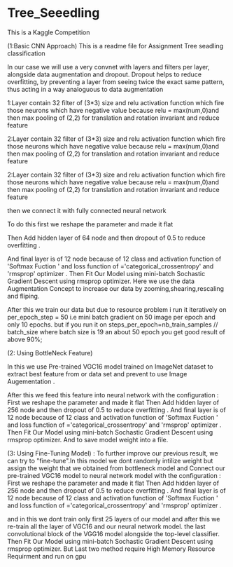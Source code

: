 # Tree_Seeedling

This is a Kaggle Competition 

(1:Basic CNN Approach)
This is a readme file for Assignment Tree seadling classification

In our case we will use a very  convnet with  layers and  filters per layer, alongside data augmentation and dropout. 
Dropout helps to reduce overfitting, by preventing a layer from seeing twice the exact same pattern, thus acting in
a way analoguous to data augmentation

1:Layer contain 32 filter of (3*3) size and relu activation function which fire those neurons which have negative value because 
relu = max(num,0)and then max pooling of (2,2) for translation and rotation invariant and reduce feature

2:Layer contain 32 filter of (3*3) size and relu activation function which fire those neurons which have negative value because 
relu = max(num,0)and then max pooling of (2,2) for translation and rotation invariant and reduce feature

2:Layer contain 32 filter of (3*3) size and relu activation function which fire those neurons which have negative value because 
relu = max(num,0)and then max pooling of (2,2) for translation and rotation invariant and reduce feature

then we connect it with fully connected neural network 

To do this first we reshape the parameter and made it flat 

Then Add hidden layer of 64 node and then dropout of 0.5 to reduce overfitting .

And final layer is of 12 node because of 12 class and activation function of 'Softmax Fuction ' and loss function of ='categorical_crossentropy' and 'rmsprop' optimizer .
Then Fit Our Model using mini-batch Sochastic Gradient Descent using rmsprop optimizer.
Here we use the data Augmentation Concept to increase our data by zooming,shearing,rescaling and fliping.

After this we train our data but due to resource problem i run it iteratively on per_epoch_step = 50 i.e mini batch gradient on 50 image per epoch and only 10 epochs. but if you run it on steps_per_epoch=nb_train_samples // batch_size where 
batch size is 19 an about 50 epoch you get good result of above 90%;

(2: Using BottleNeck Feature)

In this we use Pre-trained VGC16 model trained on ImageNet dataset  to extract best feature from or data set and prevent to use Image Augementation .

After this we feed this feature into neural network with the  configuration :
First we reshape the parameter and made it flat 
Then Add hidden layer of 256 node and then dropout of 0.5 to reduce overfitting .
And final layer is of 12 node because of 12 class and activation function of 'Softmax Fuction ' and loss function of ='categorical_crossentropy' and 'rmsprop' optimizer .
Then Fit Our Model using mini-batch Sochastic Gradient Descent using rmsprop optimizer.
And to save model weight into a file.

(3: Using Fine-Tuning Model) :
To further improve our previous result, we can try to "fine-tune".In this model we dont randomly intilize weight but assign the weight that we obtained
from bottleneck model and Connect our pre-trained VGC16 model to neural network model with the  configuration :
First we reshape the parameter and made it flat 
Then Add hidden layer of 256 node and then dropout of 0.5 to reduce overfitting .
And final layer is of 12 node because of 12 class and activation function of 'Softmax Fuction ' and loss function of ='categorical_crossentropy' and 'rmsprop' optimizer .

and in this we dont train only first 25 layers of our model and after this we re-train all the layer of VGC16 and our neural network model.
the last convolutional block of the VGG16 model alongside the top-level classifier.
Then Fit Our Model using mini-batch Sochastic Gradient Descent using rmsprop optimizer.
But Last two method require High Memory Resource Requirment and run on gpu


